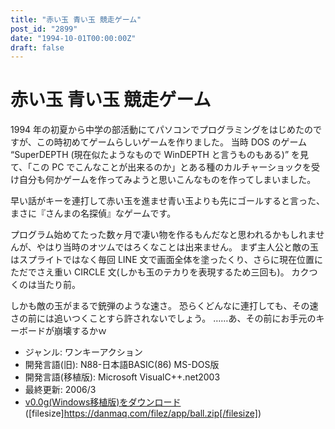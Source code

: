 ```yaml
---
title: "赤い玉 青い玉 競走ゲーム"
post_id: "2899"
date: "1994-10-01T00:00:00Z"
draft: false
---
```


# 赤い玉 青い玉 競走ゲーム

1994 年の初夏から中学の部活動にてパソコンでプログラミングをはじめたのですが、この時初めてゲームらしいゲームを作りました。
当時 DOS のゲーム “SuperDEPTH (現在似たようなもので WinDEPTH と言うものもある)” を見て、「この PC でこんなことが出来るのか」とある種のカルチャーショックを受け自分も何かゲームを作ってみようと思いこんなものを作ってしまいました。

早い話がキーを連打して赤い玉を進ませ青い玉よりも先にゴールすると言った、まさに『さんまの名探偵』なゲームです。

プログラム始めてたった数ヶ月で凄い物を作るもんだなと思われるかもしれませんが、やはり当時のオツムではろくなことは出来ません。
まず主人公と敵の玉はスプライトではなく毎回 LINE 文で画面全体を塗ったくり、さらに現在位置にただでさえ重い CIRCLE 文(しかも玉のテカりを表現するため三回も)。
カクつくのは当たり前。

しかも敵の玉がまるで銃弾のような速さ。
恐らくどんなに連打しても、その速さの前には追いつくことすら許されないでしょう。
……あ、その前にお手元のキーボードが崩壊するかｗ 

* ジャンル: ワンキーアクション
* 開発言語(旧): N88-日本語BASIC(86) MS-DOS版
* 開発言語(移植版): Microsoft VisualC++.net2003
* 最終更新: 2006/3
* [v0.0g(Windows移植版)をダウンロード](/filez/app/ball.zip) ([filesize]https://danmaq.com/filez/app/ball.zip[/filesize])
